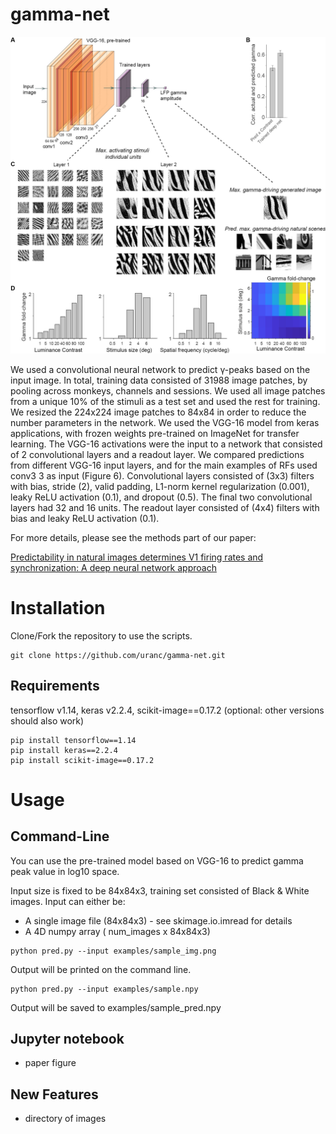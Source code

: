 # gamma-net

<img src="gamma-net.jpg" alt="hi" class="inline"/>

We used a convolutional neural network to predict γ-peaks based on the input image. In total, training data consisted of 31988 image patches, by pooling across monkeys, channels and sessions. We used all image patches from a unique 10% of the stimuli as a test set and used the rest for training. We resized the 224x224 image patches to 84x84 in order to reduce the number parameters in the network. We used the VGG-16 model from keras applications, with frozen weights pre-trained on ImageNet for transfer learning. The VGG-16 activations were the input to a network that consisted of 2 convolutional layers and a readout layer. We compared predictions from different VGG-16 input layers, and for the main examples of RFs used conv3 3 as input (Figure 6). Convolutional layers consisted of (3x3) filters with bias, stride (2), valid padding, L1-norm kernel regularization (0.001), leaky ReLU activation (0.1), and dropout (0.5). The final two convolutional layers had 32 and 16 units. The readout layer consisted of (4x4) filters with bias and leaky ReLU activation (0.1). 


For more details, please see the methods part of our paper:

[Predictability in natural images determines V1 firing rates and synchronization: A deep neural network approach](https://www.biorxiv.org/content/10.1101/2020.08.10.242958v1) 



# Installation

Clone/Fork the repository to use the scripts.

```shell
git clone https://github.com/uranc/gamma-net.git
```

## Requirements
tensorflow v1.14, keras v2.2.4, scikit-image==0.17.2 (optional: other versions should also work)
```shell
pip install tensorflow==1.14
pip install keras==2.2.4
pip install scikit-image==0.17.2
```

# Usage

## Command-Line

You can use the pre-trained model based on VGG-16 to predict gamma peak value in log10 space.

Input size is fixed to be 84x84x3, training set consisted of Black & White images. Input can either be:
  - A single image file (84x84x3) - see skimage.io.imread for details
  - A 4D numpy array ( num_images x 84x84x3)


```shell
python pred.py --input examples/sample_img.png
```  
Output will be printed on the command line. 

```shell
python pred.py --input examples/sample.npy
```
Output will be saved to examples/sample_pred.npy
  


## Jupyter notebook
- paper figure 
  
## New Features  
  - directory of images

